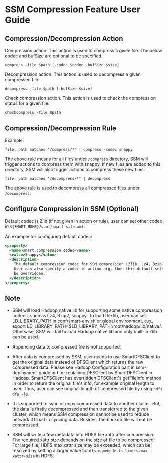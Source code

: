 # SSM Compression Feature User Guide

## Compression/Decompression Action
Compression action. This action is used to compress a given file. The below codec and bufSize are optional to be specified.
```
compress –file $path [-codec $codec -bufSize $size]
```

Decompression action. This action is used to decompress a given compressed file.
```
decompress -file $path [-bufSize $size]
```

Check compression action. This action is used to check the compression status for a given file.
```
checkcompress -file $path
```

## Compression/Decompression Rule

Example:
```
file: path matches "/compress/*" | compress -codec snappy
```
The above rule means for all files under `/compress` directory, SSM will trigger actions to compress them with snappy. If new files are added to this directory, SSM will also trigger actions to compress these new files.

```
file: path matches "/decompress/*" | decompress
```
The above rule is used to decompress all compressed files under `/decompress`.

## Configure Compression in SSM (Optional)

Default codec is Zlib (if not given in action or rule), user can set other codec in `${SMART_HOME}/conf/smart-site.xml`.

An example for configuring default codec:

  ```xml
  <property>
    <name>smart.compression.codec</name>
    <value>Snappy</value>
    <description>
      The default compression codec for SSM compression (Zlib, Lz4, Bzip2, snappy).
      User can also specify a codec in action arg, then this default setting will
      be overridden.
    </description>
  </property>
  ```

## Note

* SSM will load Hadoop native lib for supporting some native compression codecs, such as Lz4, Bzip2, snappy. To load the lib, user can set LD_LIBRARY_PATH in conf/smart-env.sh or global environment,
e.g., export LD_LIBRARY_PATH=$LD_LIBRARY_PATH:/root/hadoop/lib/native/. Otherwise, SSM will fail to load Hadoop native lib and only built-in Zlib can be used.

* Appending data to compressed file is not supported.

* After data is compressed by SSM, user needs to use SmartDFSClient to get the original data instead of DFSClient which returns the raw compressed data. Please see Hadoop Configuration part in ssm-deployment-guide.md
for replacing DFSClient by SmartDFSClient in Hadoop. SmartDFSClient has overridden DFSClient's getFileInfo method in order to return the original file's info, for example original length to user. Thus, user can see
original length of compressed file by using `hdfs dfs -ls`.

* It is supported to sync or copy compressed data to another cluster. But, the data is firstly decompressed and then transferred to the given cluster, which means SSM compression cannot be used to reduce network IO load
in syncing data. Besides, the backup file will not be compressed.

* SSM will write a few metadata into HDFS file xattr after compression. The required xattr size depends on the size of file to be compressed. For large file, HDFS max xattr size may be exceeded, which can be resolved by
setting a larger value for `dfs.namenode.fs-limits.max-xattr-size` in HDFS.
